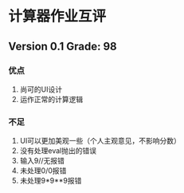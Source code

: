 # 计算器作业互评

## Version 0.1 Grade: 98

### 优点

1. 尚可的UI设计
1. 运作正常的计算逻辑

### 不足

1. UI可以更加美观一些（个人主观意见，不影响分数）
1. 没有处理eval抛出的错误
1. 输入9//无报错
1. 未处理0/0报错
1. 未处理9*9**9报错